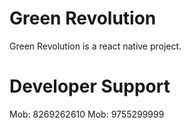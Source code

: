 # Green Revolution

Green Revolution is a react native project.

# Developer Support

Mob: 8269262610
Mob: 9755299999
